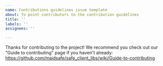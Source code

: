 ```yaml
---
name: Contributions guidelines issue template
about: To point contributors to the contribution guidelines
title: ''
labels: ''
assignees: ''

---
```


Thanks for contributing to the project! We recommend you check out our "Guide to contributing" page if you haven't already: https://github.com/maidsafe/safe_client_libs/wiki/Guide-to-contributing
